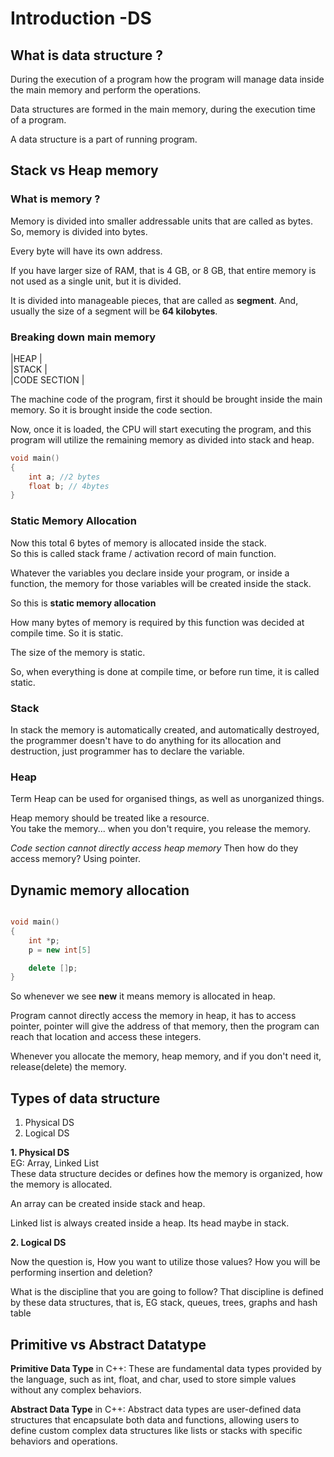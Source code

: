 # Introduction -DS

## What is data structure ?  
During the execution of a program how the program will manage data inside the main memory and perform the operations.  

Data structures are formed in the main memory, during the execution time of a program.  

A data structure is a part of running program.  

## Stack vs Heap memory

### What is memory ?  
Memory is divided into smaller addressable units that are called as bytes. So, memory is divided into bytes.  
  
Every byte will have its own address.  

If you have larger size of RAM, that is 4 GB, or 8 GB, that entire memory is not used as a single unit, but it is divided.  

It is divided into manageable pieces, that are called as **segment**. And, usually the size of a segment will be **64 kilobytes**.

### Breaking down main memory

|HEAP         |  
|STACK        |  
|CODE SECTION |     

The machine code of the program, first it should be brought inside the main memory. So it is brought inside the code section.  

Now, once it is loaded, the CPU will start executing the program, and this program will utilize the remaining memory as divided into stack and heap.  

```cpp
void main()
{
    int a; //2 bytes
    float b; // 4bytes
}
```

### Static Memory Allocation

Now this total 6 bytes of memory is allocated inside the stack.  
So this is called stack frame / activation record of main function.  

Whatever the variables you declare inside your program, or inside a function, the memory for those variables will be created inside the stack.

So this is **static memory allocation**

How many bytes of memory is required by this function was decided at compile time. So it is static. 

The size of the memory is static. 

So, when everything is done at compile time, or before run time, it is called static.

### Stack

In stack the memory is automatically created, and automatically destroyed, the programmer doesn't have to do anything for its allocation and destruction, just programmer has to declare the variable.  


### Heap

Term Heap can be used for organised things, as well as unorganized things.  

Heap memory should be treated like a resource.  
You take the memory... when you don't require, you release the memory.  

_Code section cannot directly access heap memory_
Then how do they access memory? Using pointer.  

## Dynamic memory allocation

```cpp

void main()
{
    int *p;
    p = new int[5]

    delete []p;
}

```

So whenever we see **new** it means memory is allocated in heap.  

Program cannot directly access the memory in heap, it has to access pointer, pointer will give the address of that memory, then the program can reach that location and access these integers.  

Whenever you allocate the memory, heap memory, and if you don't need it, release(delete) the memory.  

## Types of data structure

1. Physical DS
2. Logical DS

**1. Physical DS**  
EG: Array, Linked List  
These data structure decides or defines how the memory is organized, how the memory is allocated.  

An array can be created inside stack and heap.  

Linked list is always created inside a heap. Its head maybe in stack.

**2. Logical DS**  

Now the question is, How you want to utilize those values? How you will be performing insertion and deletion?

What is the discipline that you are going to follow? That discipline is defined by these data structures,
that is, EG stack, queues, trees, graphs and hash table

## Primitive vs Abstract Datatype

**Primitive Data Type** in C++: These are fundamental data types provided by the language, such as int, float, and char, used to store simple values without any complex behaviors.  

**Abstract Data Type** in C++: Abstract data types are user-defined data structures that encapsulate both data and functions, allowing users to define custom complex data structures like lists or stacks with specific behaviors and operations.  
